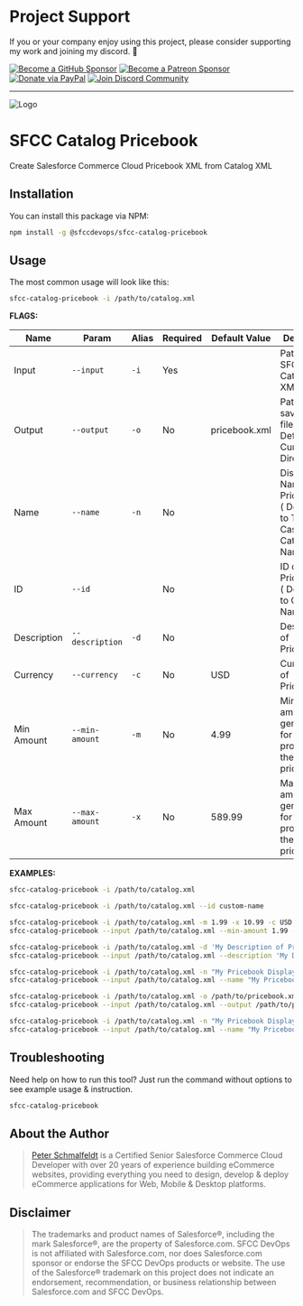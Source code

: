 Project Support
===

If you or your company enjoy using this project, please consider supporting my work and joining my discord. 💖

[![Become a GitHub Sponsor](https://img.shields.io/badge/Sponsor-171515.svg?logo=github&logoColor=white&style=for-the-badge "Become a GitHub Sponsor")](https://github.com/sponsors/manifestinteractive)
[![Become a Patreon Sponsor](https://img.shields.io/badge/Sponsor-FF424D.svg?logo=patreon&logoColor=white&style=for-the-badge "Become a Patreon Sponsor")](https://patreon.com/peter_schmalfeldt)
[![Donate via PayPal](https://img.shields.io/badge/Donate-169BD7.svg?logo=paypal&logoColor=white&style=for-the-badge "Donate via PayPal")](https://www.paypal.me/manifestinteractive)
[![Join Discord Community](https://img.shields.io/badge/Community-5865F2.svg?logo=discord&logoColor=white&style=for-the-badge "Join Discord Community")](https://discord.gg/gCNzANdFBx)

------

![Logo](https://sfccdevops.s3.amazonaws.com/logo-128.png "Logo")

SFCC Catalog Pricebook
===

Create Salesforce Commerce Cloud Pricebook XML from Catalog XML

Installation
---

You can install this package via NPM:

```bash
npm install -g @sfccdevops/sfcc-catalog-pricebook
```

Usage
---

The most common usage will look like this:

```bash
sfcc-catalog-pricebook -i /path/to/catalog.xml
```

**FLAGS:**

Name        | Param           | Alias      | Required | Default Value | Definition
------------|-----------------|------------|----------|---------------|---------------------
Input       | `--input`       | `-i`       | Yes      |               | Path to SFCC Catalog XML File
Output      | `--output`      | `-o`       | No       | pricebook.xml | Path to save XML file ( Defaults to Current Directory )
Name        | `--name`        | `-n`       | No       |               | Display Name of Pricebook ( Defaults to Title Cased Catalog Name )
ID          | `--id`          |            | No       |               | ID of Pricebook ( Defaults to Catalog Name )
Description | `--description` | `-d`       | No       |               | Description of Pricebook
Currency    | `--currency`    | `-c`       | No       | USD           | Currency of Pricebook
Min Amount  | `--min-amount`  | `-m`       | No       | 4.99          | Minimum amount generated for a product in the pricebook
Max Amount  | `--max-amount`  | `-x`       | No       | 589.99        | Maximum amount generated for a product in the pricebook

**EXAMPLES:**

```bash
sfcc-catalog-pricebook -i /path/to/catalog.xml

sfcc-catalog-pricebook -i /path/to/catalog.xml --id custom-name

sfcc-catalog-pricebook -i /path/to/catalog.xml -m 1.99 -x 10.99 -c USD
sfcc-catalog-pricebook --input /path/to/catalog.xml --min-amount 1.99 --max-amount 10.99 --currency USD

sfcc-catalog-pricebook -i /path/to/catalog.xml -d 'My Description of Pricebook'
sfcc-catalog-pricebook --input /path/to/catalog.xml --description 'My Description of Pricebook'

sfcc-catalog-pricebook -i /path/to/catalog.xml -n "My Pricebook Display Name"
sfcc-catalog-pricebook --input /path/to/catalog.xml --name "My Pricebook Display Name"

sfcc-catalog-pricebook -i /path/to/catalog.xml -o /path/to/pricebook.xml
sfcc-catalog-pricebook --input /path/to/catalog.xml --output /path/to/pricebook.xml

sfcc-catalog-pricebook -i /path/to/catalog.xml -n "My Pricebook Display Name" -o /path/to/pricebook.xml
sfcc-catalog-pricebook --input /path/to/catalog.xml --name "My Pricebook Display Name" --output /path/to/pricebook.xml
```

Troubleshooting
---

Need help on how to run this tool?  Just run the command without options to see example usage & instruction.

```bash
sfcc-catalog-pricebook
```

About the Author
---

> [Peter Schmalfeldt](https://peterschmalfeldt.com/) is a Certified Senior Salesforce Commerce Cloud Developer with over 20 years of experience building eCommerce websites, providing everything you need to design, develop & deploy eCommerce applications for Web, Mobile & Desktop platforms.

Disclaimer
---

> The trademarks and product names of Salesforce®, including the mark Salesforce®, are the property of Salesforce.com. SFCC DevOps is not affiliated with Salesforce.com, nor does Salesforce.com sponsor or endorse the SFCC DevOps products or website. The use of the Salesforce® trademark on this project does not indicate an endorsement, recommendation, or business relationship between Salesforce.com and SFCC DevOps.
